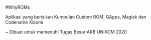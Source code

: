 #WhyROMs

Aplikasi yang berisikan Kumpulan Custom ROM, GApps, Magisk dan Codename Xiaomi

~ Dibuat untuk memenuhi Tugas Besar AKB UNIKOM 2020
